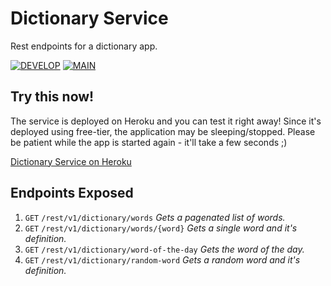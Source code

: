 # Dictionary Service
Rest endpoints for a dictionary app.

[![DEVELOP](https://app.travis-ci.com/chandanv89/dictionary-api.svg?branch=develop)](https://app.travis-ci.com/chandanv89/dictionary-api) [![MAIN](https://app.travis-ci.com/chandanv89/dictionary-api.svg?branch=main)](https://app.travis-ci.com/chandanv89/dictionary-api)

## Try this now!
The service is deployed on Heroku and you can test it right away!
Since it's deployed using free-tier, the application may be sleeping/stopped. Please be patient while the app is started again - it'll take a few seconds ;)

[Dictionary Service on Heroku](https://dictionary-service.herokuapp.com/)

## Endpoints Exposed
1. `GET` `/rest/v1/dictionary/words` _Gets a pagenated list of words._
1. `GET` `/rest/v1/dictionary/words/{word}` _Gets a single word and it's definition._
1. `GET` `/rest/v1/dictionary/word-of-the-day` _Gets the word of the day._
1. `GET` `/rest/v1/dictionary/random-word` _Gets a random word and it's definition._
